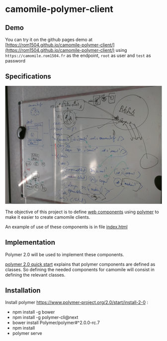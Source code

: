 # camomile-polymer-client

## Demo

You can try it on the github pages demo at [https://rom1504.github.io/camomile-polymer-client/](https://rom1504.github.io/camomile-polymer-client/)
using `https://camomile.rom1504.fr` as the endpoint, `root` as user and `test` as password

## Specifications

![specifications](specifications.jpg)

The objective of this project is to define [web components](https://www.webcomponents.org/) using [polymer](https://www.polymer-project.org/)
to make it easier to create camomile clients.

An example of use of these components is in file [index.html](index.html)

## Implementation

Polymer 2.0 will be used to implement these components.

[polymer 2.0 quick start](https://www.polymer-project.org/2.0/start/quick-tour) explains that polymer components are defined as classes.
So defining the needed components for camomile will consist in defining the relevant classes.

## Installation

Install polymer https://www.polymer-project.org/2.0/start/install-2-0 :

* npm install -g bower
* npm install -g polymer-cli@next
* bower install Polymer/polymer#^2.0.0-rc.7
* npm install
* polymer serve

